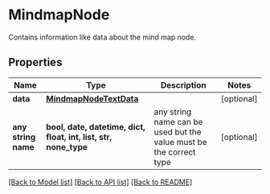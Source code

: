 # MindmapNode

Contains information like data about the mind map node.

## Properties
Name | Type | Description | Notes
------------ | ------------- | ------------- | -------------
**data** | [**MindmapNodeTextData**](MindmapNodeTextData.md) |  | [optional] 
**any string name** | **bool, date, datetime, dict, float, int, list, str, none_type** | any string name can be used but the value must be the correct type | [optional]

[[Back to Model list]](../README.md#documentation-for-models) [[Back to API list]](../README.md#documentation-for-api-endpoints) [[Back to README]](../README.md)


